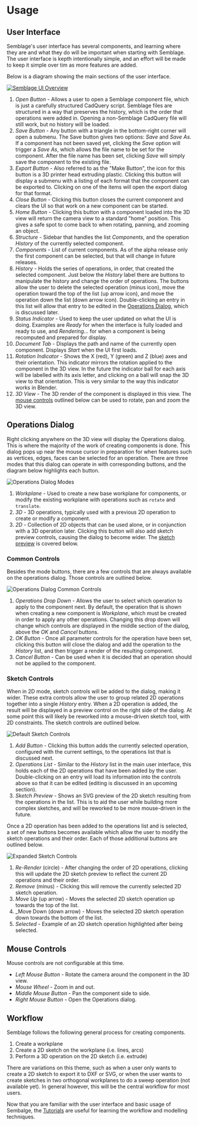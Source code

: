 # Usage

## User Interface

Semblage's user interface has several components, and learning where they are and what they do will be important when starting with Semblage. The user interface is kepth intentionally simple, and an effort will be made to keep it simple over tim as more features are added.

Below is a diagram showing the main sections of the user interface.

[![Semblage UI Overview](_static/Semblage_UI_Overview_Med.png)](_static/Semblage_UI_Overview_Full.png)

1. _Open Button_ - Allows a user to open a Semblage component file, which is just a carefully structured CadQuery script. Semblage files are structured in a way that preserves the history, which is the order that operations were added in. Opening a non-Semblage CadQuery file will still work, but no history will be loaded.
2. _Save Button_ - Any button with a triangle in the bottom-right corner will open a submenu. The Save button gives two options: _Save_ and _Save As_. If a component has not been saved yet, clicking the _Save_ option will trigger a _Save As_, which allows the file name to be set for the component. After the file name has been set, clicking _Save_ will simply save the component to the existing file.
3. _Export Button_ - Also referred to as the "Make Button", the icon for this button is a 3D printer head extruding plastic. Clicking this button will display a submenu with a listing of each format that the component can be exported to. Clicking on one of the items will open the export dialog for that format.
4. _Close Button_ - Clicking this button closes the current component and clears the UI so that work on a new component can be started.
5. _Home Button_ - Clicking this button with a component loaded into the 3D view will return the camera view to a standard "home" position. This gives a safe spot to come back to when rotating, panning, and zooming an object.
6. _Structure_ - Sidebar that handles the list _Components_, and the operation _History_ of the currently selected component.
7. _Components_ - List of current components. As of the alpha release only the first component can be selected, but that will change in future releases.
8. _History_ - Holds the series of operations, in order, that created the selected component. Just below the _History_ label there are buttons to manipulate the history and change the order of operations. The buttons allow the user to delete the selected operation (minus icon), move the operation toward the top of the list (up arrow icon), and move the operation down the list (down arrow icon). Double-clicking an entry in this list will allow that entry to be edited in the [Operations Dialog](operations-dialog), which is discussed later.
9. _Status Indicator_ - Used to keep the user updated on what the UI is doing. Examples are _Ready_ for when the interface is fully loaded and ready to use, and _Rendering..._ for when a component is being recomputed and prepared for display.
10. _Document Tab_ - Displays the path and name of the currently open component. Displays _Start_ when the UI first loads.
11. _Rotation Indicator_ - Shows the X (red), Y (green) and Z (blue) axes and their orientation. This indicator mirrors the rotation applied to the component in the 3D view. In the future the indicator ball for each axis will be labelled with its axis letter, and clicking on a ball will snap the 3D view to that orientation. This is very similar to the way this indicator works in Blender.
12. _3D View_ - The 3D render of the component is displayed in this view. The [mouse controls](#mouse-controls) outlined below can be used to rotate, pan and zoom the 3D view.

## Operations Dialog

Right clicking anywhere on the 3D view will display the Operations dialog. This is where the majority of the work of creating components is done. This dialog pops up near the mouse cursor in preparation for when features such as vertices, edges, faces can be selected for an operation. There are three modes that this dialog can operate in with corresponding buttons, and the diagram below highlights each button.

![Operations Dialog Modes](_static/Operations_Dialog_Modes.png)

1. _Workplane_ - Used to create a new base workplane for components, or modify the existing workplane with operations such as `rotate` and `translate`. 
2. _3D_ - 3D operations, typically used with a previous 2D operation to create or modify a component.
3. _2D_ - Collection of 2D objects that can be used alone, or in conjunction with a 3D operation later. Clicking this button will also add sketch preview controls, causing the dialog to become wider. The [sketch preview](#sketch-preview) is covered below.

### Common Controls

Besides the mode buttons, there are a few controls that are always available on the operations dialog. Those controls are outlined below.

![Operations Dialog Common Controls](_static/Operations_Dialog_Common_Controls.png)

1. _Operations Drop Down_ - Allows the user to select which operation to apply to the component next. By default, the operation that is shown when creating a new component is _Workplane_, which must be created in order to apply any other operations. Changing this drop down will change which controls are displayed in the middle section of the dialog, above the _OK_ and _Cancel_ buttons.
2. _OK Button_ - Once all parameter controls for the operation have been set, clicking this button will close the dialog and add the operation to the _History_ list, and then trigger a render of the resulting component.
3. _Cancel Button_ - Can be used when it is decided that an operation should not be applied to the component.

### Sketch Controls

When in 2D mode, sketch controls will be added to the dialog, making it wider. These extra controls allow the user to group related 2D operations together into a single _History_ entry. When a 2D operation is added, the result will be displayed in a preview control on the right side of the dialog. At some point this will likely be reworked into a mouse-driven sketch tool, with 2D constraints. The sketch controls are outlined below.

![Default Sketch Controls](_static/Sketch_Controls_Default.png)

1. _Add Button_ - Clicking this button adds the currently selected operation, configured with the current settings, to the operations list that is discussed next.
2. _Operations List_ - Similar to the _History_ list in the main user interface, this holds each of the 2D operations that have been added by the user. Double-clicking on an entry will load its information into the controls above so that it can be edited (editing is discussed in an upcoming section).
3. _Sketch Preview_ - Shows an SVG preview of the 2D sketch resulting from the operations in the list. This is to aid the user while building more complex sketches, and will be reworked to be more mouse-driven in the future.

Once a 2D operation has been added to the operations list and is selected, a set of new buttons becomes available which allow the user to modify the sketch operations and their order. Each of those additional buttons are outlined below.

![Expanded Sketch Controls](_static/Sketch_Controls_Expanded.png)

1. _Re-Render_ (circle) - After changing the order of 2D operations, clicking this will update the 2D sketch preview to reflect the current 2D operations and their order.
2. _Remove_ (minus) - Clicking this will remove the currently selected 2D sketch operation.
3. _Move Up_ (up arrow) - Moves the selected 2D sketch operation up towards the top of the list.
4. _Move Down (down arrow) - Moves the selected 2D sketch operation down towards the bottom of the list.
5. _Selected_ - Example of an 2D sketch operation highlighted after being selected.

## Mouse Controls

Mouse controls are not configurable at this time.

* _Left Mouse Button_ - Rotate the camera around the component in the 3D view.
* _Mouse Wheel_ - Zoom in and out.
* _Middle Mouse Button_ - Pan the component side to side.
* _Right Mouse Button_ - Open the Operations dialog.

## Workflow

Semblage follows the following general process for creating components.

1. Create a workplane
2. Create a 2D sketch on the workplane (i.e. lines, arcs)
3. Perform a 3D operation on the 2D sketch (i.e. extrude)

There are variations on this theme, such as when a user only wants to create a 2D sketch to export it to DXF or SVG, or when the user wants to create sketches in two orthogonal workplanes to do a sweep operation (not available yet). In general however, this will be the central workflow for most users.

Now that you are familiar with the user interface and basic usage of Sembalge, the [Tutorials](tutorials/index.md) are useful for learning the workflow and modelling techniques.
